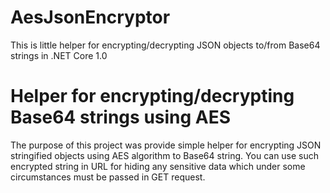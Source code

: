 # AesJsonEncryptor
This is little helper for encrypting/decrypting JSON objects to/from Base64 strings in .NET Core 1.0

# Helper for encrypting/decrypting Base64 strings using AES
The purpose of this project was provide simple helper for encrypting JSON stringified objects using AES algorithm to Base64 string.
You can use such encrypted string in URL for hiding any sensitive data which under some circumstances must be passed in GET request.
